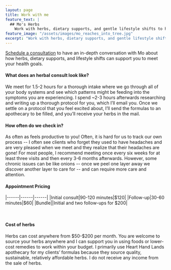 ```yaml
---
layout: page
title: Work with me
feature_text: |
  ## Mo's Herbs
    Work with herbs, dietary supports, and gentle lifestyle shifts to help you meet your health goals.
feature_image: "/assets/images/mo_reaches_into_tree.jpg"
excerpt: "Work with herbs, dietary supports, and gentle lifestyle shifts to help you meet your health goals."
---
```


<!--
TODO: embed this properly with a modal or something
<script type="text/javascript" async src="https://static.zcal.co/embed/v1/embed.js"></script>
<div class="zcal-inline-widget"><a href="https://zcal.co/i/xJPSKcgN">30 Minute Meeting - Schedule a meeting</a></div>
-->

[Schedule a consultation](https://zcal.co/i/xJPSKcgN) to have an in-depth
conversation with Mo about how herbs, dietary supports, and lifestyle shifts
can support you to meet your health goals. 

#### What does an herbal consult look like?

We meet for 1.5-2 hours for a thorough intake where we go through all of your
body systems and see which patterns might be feeding into the symptoms you are
experiencing. I spend ~2-3 hours afterwards researching and writing up
a thorough protocol for you, which I’ll email you. Once we settle on a protocol
that you feel excited about, I’ll send the formulas to an apothecary to be
filled, and you’ll receive your herbs in the mail.

#### How often do we check in?

As often as feels productive to you! Often, it is hard for us to track our own
process -- I often see clients who forget they used to have headaches and are
very pleased when we meet and they realize that their headaches are gone! For
most people, I recommend meeting once every six weeks for at least three visits
and then every 3-6 months afterwards. However, some chronic issues can be like
onions -- once we peel one layer away we discover another layer to care for --
and can require more care and attention.

#### Appointment Pricing

|------|------|------|
|Initial consult|90-120 minutes|\$120|
|Follow-up|30-60 minutes|\$60|
|Bundle||Initial and two follow-ups for \$200|

<br>

#### Cost of herbs

Herbs can cost anywhere from \$50-\$200 per month. You are welcome to source
your herbs anywhere and I can support you in using foods or lower-cost remedies
to work within your budget. I primarily use Heart Hand Lands apothecary for my
clients’ formulas because they source quality, sustainable, relatively
affordable herbs. I do not receive any income from the sale of herbs.
